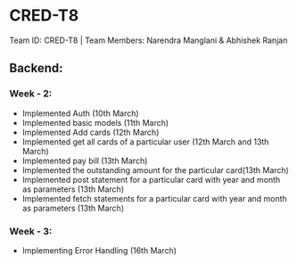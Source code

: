 # CRED-T8
Team ID: CRED-T8 | Team Members: Narendra Manglani &amp; Abhishek Ranjan

## Backend:  
### Week - 2:
* Implemented Auth (10th March)
* Implemented basic models (11th March)
* Implemented Add cards (12th March)
* Implemented get all cards of a particular user (12th March and 13th March)
* Implemented pay bill (13th March)
* Implemented the outstanding amount for the particular card(13th March)
* Implemented post statement for a particular card with year and month as parameters (13th March)
* Implemented fetch statements for a particular card with year and month as parameters (13th March)

### Week - 3:
* Implementing Error Handling (16th March)





